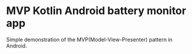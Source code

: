 # MVP Kotlin Android battery monitor app

Simple demonstration of the MVP(Model-View-Presenter) pattern in Android.
